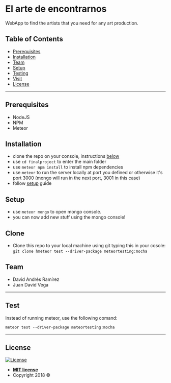 # El arte de encontrarnos

WebApp to find the artists that you need for any art production. 

## Table of Contents

- [Prerequisites](#prerequisites)
- [Installation](#installation)
- [Team](#team)
- [Setup](#setup)
- [Testing](#testing)
- [Visit](#visit)
- [License](#license)

---

## Prerequisites

- NodeJS
- NPM
- Meteor

## Installation

- clone the repo on your console, instructions [below](#clone)
- use `cd finalproject` to enter the main folder
- use `meteor npm install` to install npm dependencies
- use `meteor` to run the server locally at port you defined or otherwise it's port 3000 (mongo will run in the next port, 3001 in this case)
- follow [setup](#setup) guide

## Setup
- use `meteor mongo` to open mongo console.
- you can now add new stuff using the mongo console! 

## Clone

- Clone this repo to your local machine using git typing this in your cosole: `git clone hmeteor test --driver-package meteortesting:mocha` 

## Team

- David Andrés Ramírez
- Juan David Vega

---

## Test

Instead of running meteor, use the following comand:

`meteor test --driver-package meteortesting:mocha`

---

## License

[![License](http://img.shields.io/:license-mit-blue.svg?style=flat-square)](http://badges.mit-license.org)

- **[MIT license](http://opensource.org/licenses/mit-license.php)**
- Copyright 2018 © 

